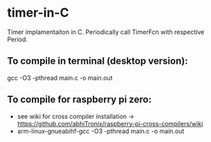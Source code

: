 # timer-in-C

Timer implamentaiton in C. Periodically call TimerFcn with respective Period.

## To compile in terminal (desktop version):
gcc -O3 -pthread main.c -o main.out

## To compile for raspberry pi zero:
* see wiki for cross compiler installation -> https://github.com/abhiTronix/raspberry-pi-cross-compilers/wiki
* arm-linux-gnueabihf-gcc -O3 -pthread main.c -o main.out
